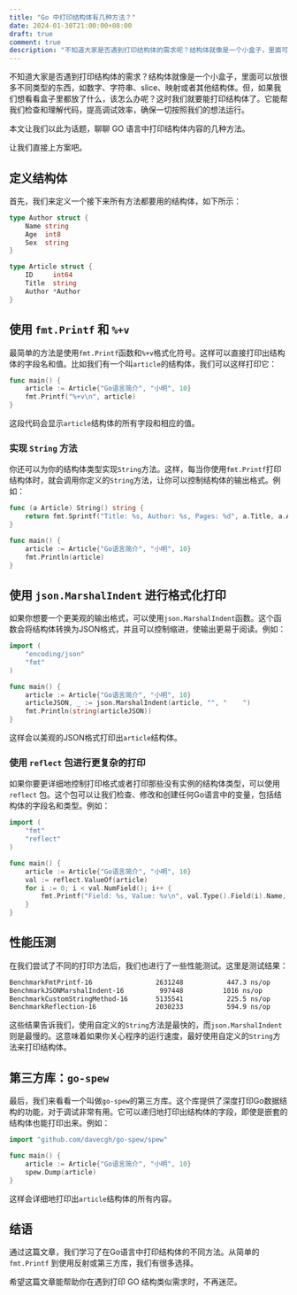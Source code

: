 ```yaml
---
title: "Go 中打印结构体有几种方法？"
date: 2024-01-30T21:00:00+08:00
draft: true
comment: true
description: "不知道大家是否遇到打印结构体的需求呢？结构体就像是一个小盒子，里面可以放很多不同类型的东西，如数字、字符串、slice、map 或其他结构体。但，如果我们想看看盒子里都放了什么，该怎么办呢？"
---
```


不知道大家是否遇到打印结构体的需求？结构体就像是一个小盒子，里面可以放很多不同类型的东西，如数字、字符串、slice、映射或者其他结构体。但，如果我们想看看盒子里都放了什么，该怎么办呢？这时我们就要能打印结构体了。它能帮我们检查和理解代码，提高调试效率，确保一切按照我们的想法运行。

本文让我们以此为话题，聊聊 GO 语言中打印结构体内容的几种方法。

让我们直接上方案吧。

## 定义结构体

首先，我们来定义一个接下来所有方法都要用的结构体，如下所示：

```go
type Author struct {
	Name string
	Age  int8
	Sex  string
}

type Article struct {
	ID     int64
	Title  string
	Author *Author
}
```

## 使用 `fmt.Printf` 和 `%+v`

最简单的方法是使用`fmt.Printf`函数和`%+v`格式化符号。这样可以直接打印出结构体的字段名和值。比如我们有一个叫`article`的结构体，我们可以这样打印它：

```go
func main() {
    article := Article{"Go语言简介", "小明", 10}
    fmt.Printf("%+v\n", article)
}
```

这段代码会显示`article`结构体的所有字段和相应的值。


### 实现 `String` 方法

你还可以为你的结构体类型实现`String`方法。这样，每当你使用`fmt.Printf`打印结构体时，就会调用你定义的`String`方法，让你可以控制结构体的输出格式。例如：

```go
func (a Article) String() string {
    return fmt.Sprintf("Title: %s, Author: %s, Pages: %d", a.Title, a.Author, a.Pages)
}

func main() {
    article := Article{"Go语言简介", "小明", 10}
    fmt.Println(article)
}
```


## 使用 `json.MarshalIndent` 进行格式化打印

如果你想要一个更美观的输出格式，可以使用`json.MarshalIndent`函数。这个函数会将结构体转换为JSON格式，并且可以控制缩进，使输出更易于阅读。例如：

```go
import (
    "encoding/json"
    "fmt"
)

func main() {
    article := Article{"Go语言简介", "小明", 10}
    articleJSON, _ := json.MarshalIndent(article, "", "    ")
    fmt.Println(string(articleJSON))
}
```

这样会以美观的JSON格式打印出`article`结构体。

### 使用 `reflect` 包进行更复杂的打印

如果你要更详细地控制打印格式或者打印那些没有实例的结构体类型，可以使用 `reflect` 包。这个包可以让我们检查、修改和创建任何Go语言中的变量，包括结构体的字段名和类型。例如：

```go
import (
    "fmt"
    "reflect"
)

func main() {
    article := Article{"Go语言简介", "小明", 10}
    val := reflect.ValueOf(article)
    for i := 0; i < val.NumField(); i++ {
        fmt.Printf("Field: %s, Value: %v\n", val.Type().Field(i).Name, val.Field(i))
    }
}
```

## 性能压测

在我们尝试了不同的打印方法后，我们也进行了一些性能测试。这里是测试结果：

```bash
BenchmarkFmtPrintf-16             	 2631248	       447.3 ns/op
BenchmarkJSONMarshalIndent-16     	  997448	      1016 ns/op
BenchmarkCustomStringMethod-16    	 5135541	       225.5 ns/op
BenchmarkReflection-16            	 2030233	       594.9 ns/op
```

这些结果告诉我们，使用自定义的`String`方法是最快的，而`json.MarshalIndent`则是最慢的。这意味着如果你关心程序的运行速度，最好使用自定义的`String`方法来打印结构体。

## 第三方库：`go-spew`

最后，我们来看看一个叫做`go-spew`的第三方库。这个库提供了深度打印Go数据结构的功能，对于调试非常有用。它可以递归地打印出结构体的字段，即使是嵌套的结构体也能打印出来。例如：

```go
import "github.com/davecgh/go-spew/spew"

func main() {
    article := Article{"Go语言简介", "小明", 10}
    spew.Dump(article)
}
```

这样会详细地打印出`article`结构体的所有内容。

## 结语

通过这篇文章，我们学习了在Go语言中打印结构体的不同方法。从简单的 `fmt.Printf` 到使用反射或第三方库，我们有很多选择。

希望这篇文章能帮助你在遇到打印 GO 结构类似需求时，不再迷茫。


